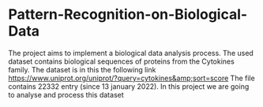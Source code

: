 # Pattern-Recognition-on-Biological-Data
 The project aims to implement a biological data analysis process. The used dataset contains biological sequences of proteins from the Cytokines family. The dataset is in this the following link https://www.uniprot.org/uniprot/?query=cytokines&amp;sort=score The file contains 22332 entry (since 13 january 2022). In this project we are going to analyse and process this dataset
